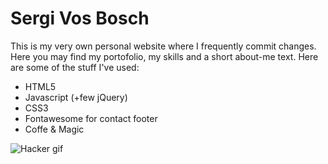 # Sergi Vos  Bosch
This is my very own personal website where I frequently commit changes. Here you may find my portofolio, my skills and a short about-me text. Here are some of the stuff I've used:

  - HTML5
  - Javascript (+few jQuery)
  - CSS3
  - Fontawesome for contact footer
  - Coffe & Magic

![Hacker gif](https://sergivb01.me/assets/img/hacker.gif)